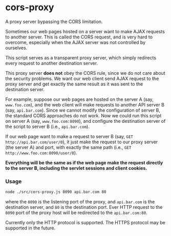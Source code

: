 # cors-proxy

A proxy server bypassing the CORS limitation.

Sometimes our web pages hosted on a server want to make AJAX requests to another server. This is called the CORS request, and is very hard to overcome, especially when the AJAX server was not controlled by ourselves.

This script serves as a transparent proxy server, which simply redirects every request to another destination server.

This proxy server **does not** obey the CORS rule, since we do not care about the security problems. We want our web client send AJAX request to the proxy server and get exactly the same result as it was sent to the destination server.

For example, suppose our web pages are hosted on the server A (say, `www.foo.com`), and the web client will make requests to another API server B (say, `api.bar.com`). Since we cannot modify the configuration of server B, the standard CORS approaches do not work. Now we could run this script on server A (say, `www.foo.com:8090`), and configure the destination server of the script to server B (i.e., `api.bar.com`). 

If our web page want to make a request to server B (say, `GET http://api.bar.com/user/0`), it just make the request to our proxy server (the server A) and port, with exactly the same path (i.e., `GET http://www.foo.com:8090/user/0`). 

**Everything will be the same as if the web page make the request directly to the server B, including the servlet sessions and client cookies.**

### Usage

```bash
node ./src/cors-proxy.js 8090 api.bar.com 80
```

where the `8090` is the listening port of the proxy, and `api.bar.com` is the destination server, and `80` is the destination port. Ever HTTP request to the `8090` port of the proxy host will be redirected to the `api.bar.com:80`.

Currently only the HTTP protocol is supported. The HTTPS protocol may be supported in the future.

